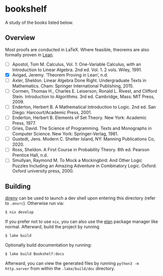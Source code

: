 # bookshelf

A study of the books listed below.

## Overview

Most proofs are conducted in LaTeX. Where feasible, theorems are also formally
proven in [Lean](https://leanprover.github.io/).

- [ ] Apostol, Tom M. Calculus, Vol. 1: One-Variable Calculus, with an Introduction to Linear Algebra. 2nd ed. Vol. 1. 2 vols. Wiley, 1991.
- [x] Avigad, Jeremy. ‘Theorem Proving in Lean’, n.d.
- [ ] Axler, Sheldon. Linear Algebra Done Right. Undergraduate Texts in Mathematics. Cham: Springer International Publishing, 2015.
- [ ] Cormen, Thomas H., Charles E. Leiserson, Ronald L. Rivest, and Clifford Stein. Introduction to Algorithms. 3rd ed. Cambridge, Mass: MIT Press, 2009.
- [ ] Enderton, Herbert B. A Mathematical Introduction to Logic. 2nd ed. San Diego: Harcourt/Academic Press, 2001.
- [ ] Enderton, Herbert B. Elements of Set Theory. New York: Academic Press, 1977.
- [ ] Gries, David. The Science of Programming. Texts and Monographs in Computer Science. New York: Springer-Verlag, 1981.
- [ ] Gustedt, Jens. Modern C. Shelter Island, NY: Manning Publications Co, 2020.
- [ ] Ross, Sheldon. A First Course in Probability Theory. 8th ed. Pearson Prentice Hall, n.d.
- [ ] Smullyan, Raymond M. To Mock a Mockingbird: And Other Logic Puzzles Including an Amazing Adventure in Combinatory Logic. Oxford: Oxford university press, 2000.

## Building

[direnv](https://direnv.net/) can be used to launch a dev shell upon entering
this directory (refer to `.envrc`). Otherwise run via:
```bash
$ nix develop
```
If you prefer not to use `nix`, you can also use the [elan](https://github.com/leanprover/elan)
package manager like normal. Afterward, build the project by running
```bash
$ lake build
```
Optionally build documentation by running:
```bash
$ lake build Bookshelf:docs
```
Afterward, you can view the generated files by running `python3 -m http.server`
from within the `.lake/build/doc` directory.

